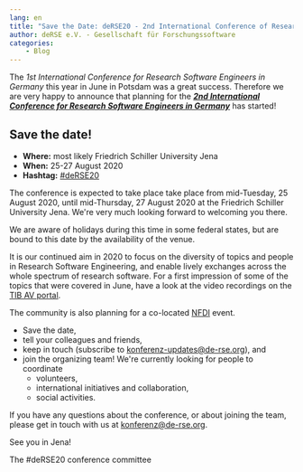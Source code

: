 ```yaml
---
lang: en
title: "Save the Date: deRSE20 - 2nd International Conference of Research Software Engineers in Germany, 25-27 August 2020"
author: deRSE e.V. - Gesellschaft für Forschungssoftware
categories: 
    - Blog
---
```

The *1st International Conference for Research Software Engineers in Germany* this year in June in Potsdam was a great success.
Therefore we are very happy to announce that planning for the ***[2nd International Conference for Research Software Engineers in Germany]((https://de-rse.org/deRSE20/))*** has started!

## Save the date!

- **Where:** most likely Friedrich Schiller University Jena
- **When:** 25-27 August 2020
- **Hashtag:** [#deRSE20](https://twitter.com/search?q=%23deRSE20)

The conference is expected to take place take place from mid-Tuesday, 25 August 2020, until mid-Thursday, 27 August 2020 at the Friedrich Schiller University Jena.
We're very much looking forward to welcoming you there.

We are aware of holidays during this time in some federal states, but are bound to this date by the availability of the venue.

It is our continued aim in 2020 to focus on the diversity of topics and people in Research Software Engineering, and enable lively exchanges across the whole spectrum of research software.
For a first impression of some of the topics that were covered in June, have a look at the video recordings on the [TIB AV portal](https://av.tib.eu/series/644/derse+2019+konferenz+fur+forschungssoftwareentwicklerinnen+in+deutschland).

The community is also planning for a co-located [NFDI](https://www.dfg.de/foerderung/programme/nfdi/) event.

* Save the date,
* tell your colleagues and friends,
* keep in touch (subscribe to [konferenz-updates@de-rse.org](https://ml-cgn10.ispgateway.de/mailman/listinfo/konferenz-updates_de-rse.org)), and
* join the organizing team! We're currently looking for people to coordinate
  * volunteers,
  * international initiatives and collaboration,
  * social activities.

If you have any questions about the conference, or about joining the team, please get in touch with us at [konferenz@de-rse.org](mailto:konferenz@de-rse.org).

See you in Jena!

The #deRSE20 conference committee

